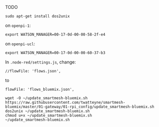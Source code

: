 TODO

```
sudo apt-get install dos2unix
```

on `openpi-1`:
```
export WATSON_MANAGER=00-17-0d-00-00-58-2f-e4
```

on `openpi-ucl`:
```
export WATSON_MANAGER=00-17-0d-00-00-60-37-b3
```

In `.node-red/settings.js`, change:

```
//flowFile: 'flows.json',
```

to 

```
flowFile: 'flows_bluemix.json',
```

```
wget -O ~/update_smartmesh-bluemix.sh https://raw.githubusercontent.com/twatteyne/smartmesh-bluemix/master/01-gateway/01-rpi_config/update_smartmesh-bluemix.sh
dos2unix ~/update_smartmesh-bluemix.sh
chmod u+x ~/update_smartmesh-bluemix.sh
~/update_smartmesh-bluemix.sh
```
